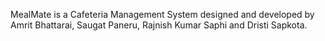 MealMate is a Cafeteria Management System designed and developed by Amrit Bhattarai, Saugat Paneru, Rajnish Kumar Saphi and Dristi Sapkota.